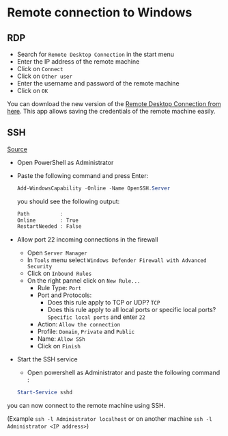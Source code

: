 # Remote connection to Windows

## RDP

- Search for `Remote Desktop Connection` in the start menu
- Enter the IP address of the remote machine
- Click on `Connect`
- Click on `Other user`
- Enter the username and password of the remote machine
- Click on `OK`

You can download the new version of the [Remote Desktop Connection from here](https://www.microsoft.com/store/productId/9WZDNCRFJ3PS). This app allows saving the credentials of the remote machine easily.

## SSH

[Source](https://www.vultr.com/docs/how-to-install-openssh-on-windows-server-2019-or-2022/)

- Open PowerShell as Administrator
- Paste the following command and press Enter:

    ```powershell
    Add-WindowsCapability -Online -Name OpenSSH.Server
    ```

    you should see the following output:

    ```powershell
    Path          :
    Online        : True
    RestartNeeded : False
    ```

- Allow port 22 incoming connections in the firewall
  - Open `Server Manager`
  - In `Tools` menu select `Windows Defender Firewall with Advanced Security`
  - Click on `Inbound Rules`
  - On the right pannel click on `New Rule...`
    - Rule Type: `Port`
    - Port and Protocols:
      - Does this rule apply to TCP or UDP? `TCP`
      - Does this rule apply to all local ports or specific local ports? `Specific local ports` and enter `22`
    - Action: `Allow the connection`
    - Profile: `Domain`, `Private` and `Public`
    - Name: `Allow SSh`
    - Click on `Finish`
- Start the SSH service
  - Open powershell as Administrator and paste the following command :
  
  ```powershell
  Start-Service sshd
  ```

you can now connect to the remote machine using SSH.

(Example `ssh -l Administrator localhost` or on another machine `ssh -l Administrator <IP address>`)
